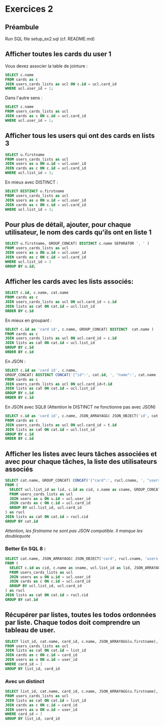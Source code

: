 # Exercices 2

## Préambule

Run SQL file setup_ex2.sql (cf. README.md)

## Afficher toutes les cards du user 1

Vous devez associer la table de jointure :

```sql
SELECT c.name 
FROM cards as c
JOIN users_cards_lists as ucl ON c.id = ucl.card_id
WHERE ucl.user_id = 1;
```

Dans l'autre sens :

```sql
SELECT c.name 
FROM users_cards_lists as ucl
JOIN cards as c ON c.id = ucl.card_id
WHERE ucl.user_id = 1;
```

## Afficher tous les users qui ont des cards en lists 3

```sql
SELECT u.firstname
FROM users_cards_lists as ucl
JOIN users as u ON u.id = ucl.user_id
JOIN cards as c ON c.id = ucl.card_id
WHERE ucl.list_id = 3;
```

En mieux avec DISTINCT :

```sql
SELECT DISTINCT u.firstname
FROM users_cards_lists as ucl
JOIN users as u ON u.id = ucl.user_id
JOIN cards as c ON c.id = ucl.card_id
WHERE ucl.list_id = 3;
```

## Pour plus de détail, ajouter, pour chaque utilisateur, le nom des cards qu'ils ont en liste 1

```sql
SELECT u.firstname, GROUP_CONCAT( DISTINCT c.name SEPARATOR ', ' )
FROM users_cards_lists as ucl
JOIN users as u ON u.id = ucl.user_id
JOIN cards as c ON c.id = ucl.card_id
WHERE ucl.list_id = 3
GROUP BY u.id;
```

## Afficher les cards avec les lists associés:

```sql
SELECT c.id, c.name, cat.name
FROM cards as c
JOIN users_cards_lists as ucl ON ucl.card_id = c.id
JOIN lists as cat ON cat.id = ucl.list_id
ORDER BY c.id
```

En mieux en groupant : 

```sql 
SELECT c.id as 'card id', c.name, GROUP_CONCAT( DISTINCT  cat.name )
FROM cards as c
JOIN users_cards_lists as ucl ON ucl.card_id = c.id
JOIN lists as cat ON cat.id = ucl.list_id
GROUP BY c.id
ORDER BY c.id
```

En JSON :

```sql 
SELECT c.id as 'card id', c.name, 
GROUP_CONCAT( DISTINCT CONCAT('{"id":', cat.id, ', "name":', cat.name ,'}') )
FROM cards as c
JOIN users_cards_lists as ucl ON ucl.card_id=t.id
JOIN lists as cat ON cat.id = ucl.list_id
GROUP BY c.id
ORDER BY c.id
```

En JSON avec SQL8
(Attention le DISTINCT ne fonctionne pas avec JSON)

```sql
SELECT c.id as 'card id', c.name, JSON_ARRAYAGG( JSON_OBJECT('id', cat.id, 'name', cat.name ) )
FROM cards as c
JOIN users_cards_lists as ucl ON ucl.card_id = t.id
JOIN lists as cat ON cat.id = ucl.list_id
GROUP BY c.id
ORDER BY c.id
```

## Afficher les listes avec leurs tâches associées et avec pour chaque tâches, la liste des utilisateurs associés

```sql
SELECT cat.name, GROUP_CONCAT( CONCAT('{"card":', rucl.cname, ', "users":[', rucl.users ,']}')) as cards
FROM (
  SELECT ucl.list_id as lid, c.id as cid, c.name as cname, GROUP_CONCAT( u.firstname ) as users
  FROM users_cards_lists as ucl
  JOIN users as u ON u.id = ucl.user_id
  JOIN cards as c ON c.id = ucl.card_id
  GROUP BY ucl.list_id, ucl.card_id
) as rucl
JOIN lists as cat ON cat.id = rucl.cid
GROUP BY cat.id
```

*Attention, les firstname ne sont pas JSON compatible. Il manque les doublequote*

### Better En SQL 8 :

```sql
SELECT cat.name, JSON_ARRAYAGG( JSON_OBJECT('card', rucl.cname, 'users', rucl.users )) as cards
FROM (
  SELECT c.id as cid, c.name as cname, ucl.list_id as lid, JSON_ARRAYAGG( u.firstname ) as users
  FROM users_cards_lists as ucl
  JOIN users as u ON u.id = ucl.user_id
  JOIN cards as c ON c.id = ucl.card_id
  GROUP BY ucl.list_id, ucl.card_id
) as rucl
JOIN lists as cat ON cat.id = rucl.cid
GROUP BY cat.id
```

## Récupérer par listes, toutes les todos ordonnées par liste. Chaque todos doit comprendre un tableau de user.

```sql
SELECT list_id, cat.name, card_id, c.name, JSON_ARRAYAGG(u.firstname), COUNT(card_id) 
FROM users_cards_lists as ucl
JOIN lists as cat ON cat.id = list_id
JOIN cards as c ON c.id = card_id
JOIN users as u ON u.id = user_id
WHERE card_id = 3
GROUP BY list_id, card_id
```

### Avec un distinct

```sql
SELECT list_id, cat.name, card_id, c.name, JSON_ARRAYAGG(u.firstname), COUNT(DISTINCT user_id) 
FROM users_cards_lists as ucl
JOIN lists as cat ON cat.id = list_id
JOIN cards as c ON c.id = card_id
JOIN users as u ON u.id = user_id
WHERE card_id = 3
GROUP BY list_id, card_id
```